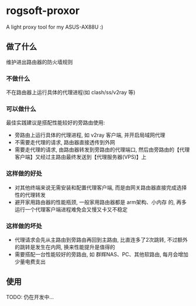 # rogsoft-proxor

A light proxy tool for my ASUS-AX88U :)

## 做了什么

维护进出路由器的防火墙规则

### 不做什么

不在路由器上运行具体的代理进程(如 clash/ss/v2ray 等)

### 可以做什么

最佳实践建议是搭配性能较好的旁路由使用:

- 旁路由上运行具体的代理进程, 如 v2ray 客户端, 并开启局域网代理
- 不需要走代理的请求, 路由器直接透传到外网
- 需要走代理的请求, 由路由器转发到旁路由的代理端口, 然后由旁路由的【代理客户端】又经过主路由最终发送到【代理服务器(VPS)】上

### 这样做的好处

- 对其他终端来说无需安装和配置代理客户端, 而是由网关路由器直接完成选择性的代理转发
- 避开家用路由器的性能瓶颈, 一般家用路由器都是 arm架构、小内存 的, 再多运行一个代理客户端进程难免会又慢又卡又不稳定

### 这样做的坏处

- 代理请求会先从主路由到旁路由再回到主路由, 比直连多了2次跳转, 不过额外的跳转是发生在内网, 换来性能提升是值得的
- 需要搭配一台性能较好的旁路由, 如 群辉NAS、PC、其他软路由, 每月会增加少量电费支出

## 使用

TODO: 仍在开发中...
